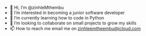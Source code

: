 - 👋 Hi, I’m @zinhleMthembu
- 👀 I’m interested in becoming a junior software developer
- 🌱 I’m currently learning how to code in Python
- 💞️ I’m looking to collaborate on small projects to grow my skills
- 📫 How to reach me email me on zinhleemtheembu@icloud.com

<!---
zinhleMthembu/zinhleMthembu is a ✨ special ✨ repository because its `README.md` (this file) appears on your GitHub profile.
You can click the Preview link to take a look at your changes.
--->
